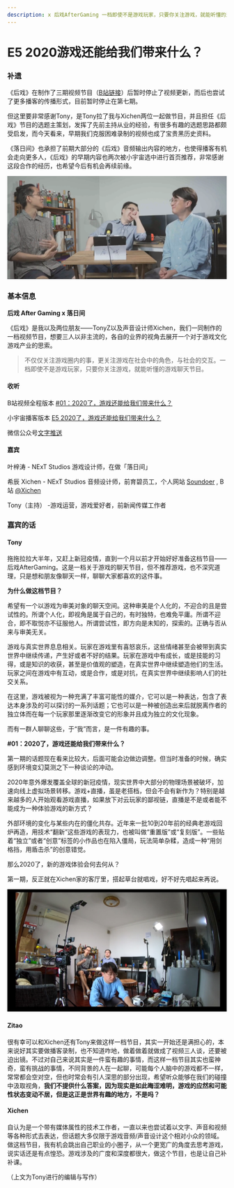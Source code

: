```yaml
---
description: x 后戏AfterGaming 一档即使不是游戏玩家，只要你关注游戏，就能听懂的游戏聊天节目
---
```


# E5 2020游戏还能给我们带来什么？

### 补遗

《后戏》在制作了三期视频节目（[B站链接](https://space.bilibili.com/493763515)）后暂时停止了视频更新，而后也尝试了更多播客的传播形式，目前暂时停止在第七期。

但这里要非常感谢Tony，是Tony拉了我与Xichen两位一起做节目，并且担任《后戏》节目的选题主策划，发挥了先前主持从业的经验，有很多有趣的选题思路都颇受启发，而今天看来，早期我们克服困难录制的视频也成了宝贵黑历史资料。

《落日间》也承担了前期大部分的《后戏》音频输出内容的地方，也使得播客有机会走向更多人，《后戏》的早期内容也两次被小宇宙选中进行首页推荐，非常感谢这段合作的经历，也希望今后有机会再续前缘。

![](../.gitbook/assets/e5scene.png)

### 基本信息

**后戏 After Gaming x 落日间**

《后戏》是我以及两位朋友——TonyZ以及声音设计师Xichen，我们一同制作的一档视频节目，想要三人以非主流的，各自的业界的视角去展开一个对于游戏文化游戏产业的思索。

> 不仅仅关注游戏圈内的事，更关注游戏在社会中的角色，与社会的交互。一档即使不是游戏玩家，只要你关注游戏，就能听懂的游戏聊天节目。

#### 收听

B站视频全程版本 [\#01：2020了，游戏还能给我们带来什么？](https://www.bilibili.com/video/BV1dp4y1i7yv)

小宇宙播客版本 [E5 2020了，游戏还能给我们带来什么？](https://www.xiaoyuzhoufm.com/episode/5f1872119504bbdb7721024d?s=eyJ1IjogIjVlYmNkNzkwMjFhYzg1ODA0MTJiNzcxMCJ9)

微信公众号[文字推送](https://mp.weixin.qq.com/s/0A3aGHdu10zS7HBmvyZ42Q)

#### 嘉宾

叶梓涛 - NExT Studios 游戏设计师，在做「落日间」

希辰 Xichen - NExT Studios 音频设计师，前育碧员工，个人网站 [Soundoer](https://soundoer.com/) , B站 [@Xichen](https://space.bilibili.com/157914767)

Tony（主持） -游戏运营，游戏爱好者，前新闻传媒工作者

### 嘉宾的话

#### Tony

拖拖拉拉大半年，又赶上新冠疫情，直到一个月以前才开始好好准备这档节目——后戏AfterGaming。这是一档关于游戏的聊天节目，但不推荐游戏，也不深究道理，只是想和朋友像聊天一样，聊聊大家都喜欢的这件事。

**为什么做这档节目？**

希望有一个以游戏为审美对象的聊天空间。这种审美是个人化的，不迎合的且是尝试性的。所谓个人化，即视角是属于自己的，有时独特，也难免平庸。所谓不迎合，即不取悦亦不征服他人。所谓尝试性，即方向是未知的，探索的。正确与否从来与审美无关。

游戏与真实世界息息相关。玩家在游戏里有喜怒哀乐，这些情绪甚至会被带到真实世界中继续传递，产生好或者不好的结果。玩家在游戏中有成长，或是技能的习得，或是知识的收获，甚至是价值观的塑造，在真实世界中继续塑造他们的生活。玩家之间在游戏中有互动，或是合作，或是对抗，在真实世界中继续影响人们的社交关系。

在这里，游戏被视为一种充满了丰富可能性的媒介，它可以是一种表达，包含了表达本身涉及的可以探讨的一系列话题；它也可以是一种被创造出来后就脱离作者的独立体而在每一个玩家那里逐渐改变它的形象并且成为独立的文化现象。

而有一群人聊聊这些，于“我”而言，是一件有趣的事。

**\#01：2020了，游戏还能给我们带来什么？**

第一期的话题现在看来比较大，后面可能会边做边调整。但当时准备的时候，确实感到环境变幻莫测之下一种谈论的冲动。

2020年意外爆发覆盖全球的新冠疫情，现实世界中大部分的物理场景被破坏，加速向线上虚拟场景转移。游戏+直播，虽是老搭档，但会不会有新作为？特别是越来越多的人开始观看游戏直播，如果放下对云玩家的鄙视链，直播是不是或者能不能成为一种体验游戏的新方式？

外部环境的变化与某些内在的僵化共存。近年来一批10到20年前的经典老游戏回炉再造，用技术“翻新”这些游戏的表现力，也被叫做“重置版”或“复刻版”。一些贴着“独立”或者“创意”标签的小作品也在陷入僵局，玩法简单杂糅，造成一种“用剑格挡，用盾击杀”的创意错觉。

那么2020了，新的游戏体验会何去何从？

第一期，反正就在Xichen家的客厅里，搭起草台就唱戏，好不好先唱起来再说。

![](../.gitbook/assets/e5setup.png)

#### Zitao

很有幸可以和Xichen还有Tony来做这样一档节目，其实一开始还是满担心的，本来说好其实要做播客录制，也不知道咋地，做着做着就做成了视频三人谈，还要被迫出镜。不过对自己来说其实是一件蛮有趣的事情，而这样一档节目其实也蛮神奇，蛮有挑战的事情，不同背景的人在一起聊，可能每个人脑中的游戏都不一样，常常都会空对空，但也时常会有引人深思的部分出现，希望听众能够在我们的碰撞中汲取视角，**我们不提供什么答案，因为现实是如此晦涩难明，游戏的应然和可能性状态变动不居，但是这正是世界有趣的地方，不是吗？**

#### Xichen

自认为是一个带有媒体属性的技术工作者，一直以来也尝试着以文字、声音和视频等各种形式去表达，但话题大多仅限于游戏音频/声音设计这个相对小众的领域。做这档节目，我有机会跳出自己职业的小圈子，从一个更宽广的角度去思考游戏，说实话还是有点惶恐。游戏涉及的广度和深度都很大，做这个节目，也是让自己补补课。



（上文为Tony进行的编辑与写作）

